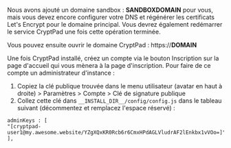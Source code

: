 Nous avons ajouté un domaine sandbox : __SANDBOXDOMAIN__ pour vous, mais vous devez encore configurer votre DNS et régénérer les certificats Let's Encrypt pour le domaine principal.
Vous devrez également redémarrer le service CryptPad une fois cette opération terminée.

Vous pouvez ensuite ouvrir le domaine CryptPad : https://__DOMAIN__

Une fois CryptPad installé, créez un compte via le bouton Inscription sur la page d'accueil qui vous mènera à la page d'inscription.
Pour faire de ce compte un administrateur d'instance :

1. Copiez la clé publique trouvée dans le menu utilisateur (avatar en haut à droite) > Paramètres > Compte > Clé de signature publique
2. Collez cette clé dans `__INSTALL_DIR__/config/config.js` dans le tableau suivant (décommentez et remplacez l'espace réservé) :

```
adminKeys : [
"[cryptpad-user1@my.awesome.website/YZgXQxKR0Rcb6r6CmxHPdAGLVludrAF2lEnkbx1vVOo=]",
],
```
